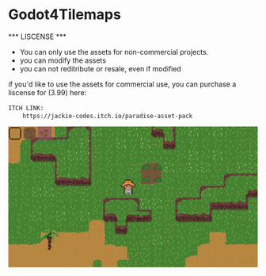 # Godot4Tilemaps
 
*** LISCENSE ***
* You can only use the assets for non-commercial projects.
* you can modify the assets
* you can not reditribute or resale, even if modified

if you'd like to use the assets for commercial use, you can purchase a liscense for (3.99) here:

	ITCH LINK:
		https://jackie-codes.itch.io/paradise-asset-pack
		


![Alt text](screenshots/game.PNG)
